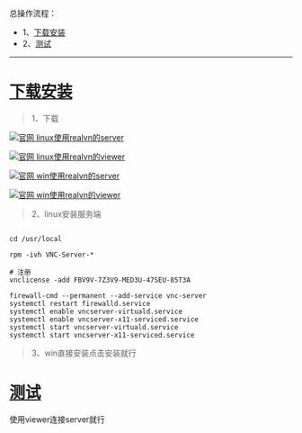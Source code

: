 总操作流程：
- 1、[下载安装](#Linux-01)
- 2、[测试](#Linux-02)

***

# <a name="Linux-01" href="#" >下载安装</a>

> 1、下载

[![](https://img.shields.io/badge/官网-linux使用realvn的server-red.svg "官网 linux使用realvn的server")](https://www.realvnc.com/en/connect/download/vnc/linux/)

[![](https://img.shields.io/badge/官网-linux使用realvn的viewer-red.svg "官网 linux使用realvn的viewer")](https://www.realvnc.com/en/connect/download/viewer/linux/)


[![](https://img.shields.io/badge/官网-win使用realvn的server-red.svg "官网 win使用realvn的server")](https://www.realvnc.com/en/connect/download/viewer/windows/)

[![](https://img.shields.io/badge/官网-win使用realvn的viewer-red.svg "官网 win使用realvn的viewer")](https://www.realvnc.com/en/connect/download/viewer/windows/)

> 2、linux安装服务端

```shell

cd /usr/local

rpm -ivh VNC-Server-*

# 注册
vnclicense -add FBV9V-7Z3V9-MED3U-47SEU-85T3A

firewall-cmd --permanent --add-service vnc-server 
systemctl restart firewalld.service
systemctl enable vncserver-virtuald.service
systemctl enable vncserver-x11-serviced.service
systemctl start vncserver-virtuald.service
systemctl start vncserver-x11-serviced.service
```

> 3、win直接安装点击安装就行

# <a name="Linux-02" href="#" >测试</a>

使用viewer连接server就行


